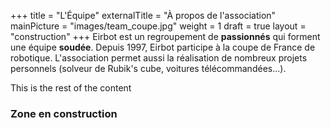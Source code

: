 +++
title = "L'Équipe"
externalTitle = "À propos de l'association"
mainPicture = "images/team_coupe.jpg"
weight = 1
draft = true
layout = "construction"
+++
Eirbot est un regroupement de **passionnés** qui forment une équipe **soudée**.
Depuis 1997, Eirbot participe à la coupe de France de robotique. L'association
permet aussi la réalisation de nombreux projets personnels (solveur de Rubik's
cube, voitures télécommandées...).

<!--more-->

This is the rest of the content

### Zone en construction
